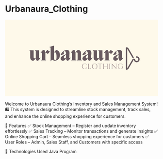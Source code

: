 # Urbanaura_Clothing

![Urbanaura Clothing](urbanaura.png)

Welcome to Urbanaura Clothing’s Inventory and Sales Management System! 🛍️ This system is designed to streamline stock management, track sales, and enhance the online shopping experience for customers.

🎯 Features
✅ Stock Management – Register and update inventory effortlessly
✅ Sales Tracking – Monitor transactions and generate insights
✅ Online Shopping Cart – Seamless shopping experience for customers
✅ User Roles – Admin, Sales Staff, and Customers with specific access

🚀 Technologies Used
Java Program
